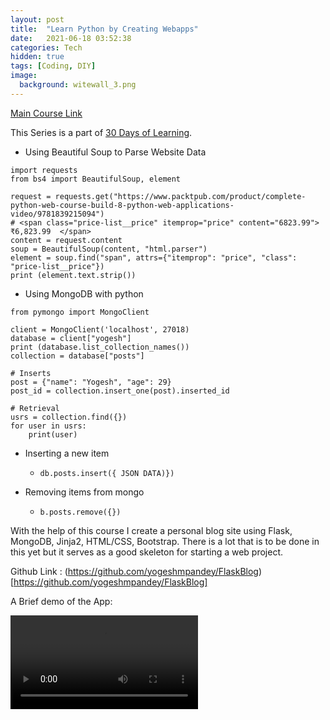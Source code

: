 ```yaml
---
layout: post
title:  "Learn Python by Creating Webapps"
date:   2021-06-18 03:52:38
categories: Tech
hidden: true
tags: [Coding, DIY]
image:
  background: witewall_3.png
---
```


[Main Course Link](https://www.packtpub.com/product/complete-python-web-course-build-8-python-web-applications-video/9781839215094)

This Series is a part of [30 Days of Learning](https://www.notion.so/yogeshpandey/June-30-Days-of-Learning-65a60adfdd504eb2b989649fef13e6d2).

- Using Beautiful Soup to Parse Website Data 

```
import requests
from bs4 import BeautifulSoup, element

request = requests.get("https://www.packtpub.com/product/complete-python-web-course-build-8-python-web-applications-video/9781839215094")
# <span class="price-list__price" itemprop="price" content="6823.99"> ₹6,823.99  </span>
content = request.content
soup = BeautifulSoup(content, "html.parser")
element = soup.find("span", attrs={"itemprop": "price", "class": "price-list__price"})
print (element.text.strip())
```

- Using MongoDB with python

```
from pymongo import MongoClient

client = MongoClient('localhost', 27018)
database = client["yogesh"]
print (database.list_collection_names())
collection = database["posts"]

# Inserts
post = {"name": "Yogesh", "age": 29}
post_id = collection.insert_one(post).inserted_id
 
# Retrieval
usrs = collection.find({})
for user in usrs:
    print(user)
```

- Inserting a new item
  - `db.posts.insert({ JSON DATA)})`

- Removing items from mongo
  - `b.posts.remove({})`


With the help of this course I create a personal blog site using Flask, MongoDB, Jinja2, HTML/CSS, Bootstrap. There is a lot that is to be done in this yet but it serves as a good skeleton for starting a web project. 

Github Link  : (https://github.com/yogeshmpandey/FlaskBlog) [https://github.com/yogeshmpandey/FlaskBlog]

A Brief demo of the App: 


<video>  <source src="https://i.imgur.com/7CGsKLU.mp4" type="video/mp4"></video>

